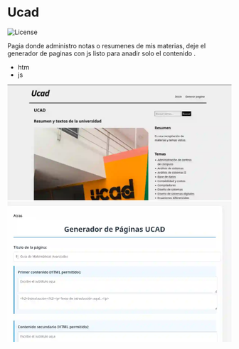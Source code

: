 # Ucad
![License](https://img.shields.io/badge/License-MIT-green)

Pagia donde administro notas o resumenes de mis materias, deje el generador de paginas con js listo para anadir solo el contenido .
 
- htm
- js

![App Screenshot](./banner/banner1.webp)
![App Screenshot](./banner/banner2.webp)
